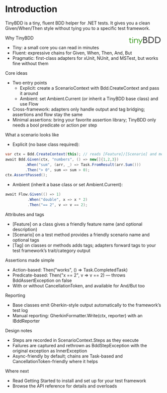 # Introduction


TinyBDD is a tiny, fluent BDD helper for .NET tests. It gives you a clean Given/When/Then style without tying you to a specific test framework.

<img src="images/tinyBDD.png" alt="TinyBDD" width="110" align="right" />

Why TinyBDD

- Tiny: a small core you can read in minutes
- Fluent: expressive chains for Given, When, Then, And, But
- Pragmatic: first-class adapters for xUnit, NUnit, and MSTest, but works fine without them

Core ideas

- Two entry points
  - Explicit: create a ScenarioContext with Bdd.CreateContext and pass it around
  - Ambient: set Ambient.Current (or inherit a TinyBDD base class) and use Flow
- Cross-framework: adapters only handle output and tag bridging; assertions and flow stay the same
- Minimal assertions: bring your favorite assertion library; TinyBDD only needs a bool predicate or action per step

What a scenario looks like

- Explicit (no base class required):

```csharp
var ctx = Bdd.CreateContext(this); // reads [Feature]/[Scenario] and method/test attributes
await Bdd.Given(ctx, "numbers", () => new[]{1,2,3})
         .When("sum", (arr, _) => Task.FromResult(arr.Sum()))
         .Then("> 0", sum => sum > 0);
ctx.AssertPassed();
```

- Ambient (inherit a base class or set Ambient.Current):

```csharp
await Flow.Given(() => 1)
          .When("double", x => x * 2)
          .Then("== 2", v => v == 2);
```

Attributes and tags

- [Feature] on a class gives a friendly feature name (and optional description)
- [Scenario] on a test method provides a friendly scenario name and optional tags
- [Tag] on classes or methods adds tags; adapters forward tags to your test framework’s trait/category output

Assertions made simple

- Action-based: Then("works", () => Task.CompletedTask)
- Predicate-based: Then("x == 2", v => v == 2) — throws BddAssertException on false
- With or without CancellationToken, and available for And/But too

Reporting

- Base classes emit Gherkin-style output automatically to the framework’s test log
- Manual reporting: GherkinFormatter.Write(ctx, reporter) with an IBddReporter

Design notes

- Steps are recorded in ScenarioContext.Steps as they execute
- Failures are captured and rethrown as BddStepException with the original exception as InnerException
- Async-friendly by default; chains are Task-based and CancellationToken-friendly where it helps

Where next

- Read Getting Started to install and set up for your test framework
- Browse the API reference for details and overloads
